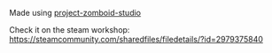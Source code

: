 Made using [project-zomboid-studio](https://github.com/Konijima/project-zomboid-studio)

Check it on the steam workshop: https://steamcommunity.com/sharedfiles/filedetails/?id=2979375840

